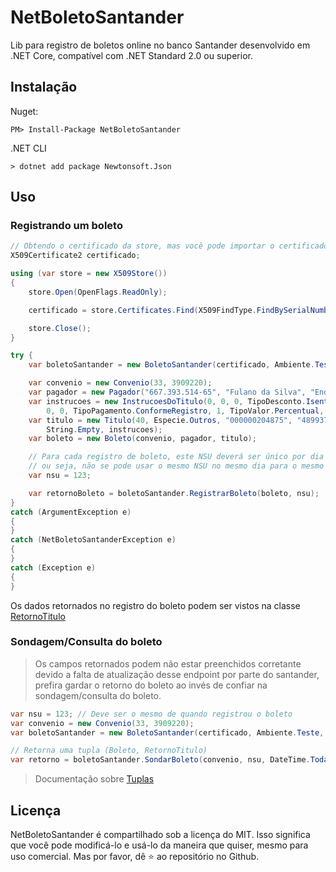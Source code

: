 # NetBoletoSantander
Lib para registro de boletos online no banco Santander desenvolvido em .NET Core, compatível com .NET Standard 2.0 ou superior.

## Instalação
Nuget:
```
PM> Install-Package NetBoletoSantander
```
.NET CLI
```
> dotnet add package Newtonsoft.Json
```

## Uso
### Registrando um boleto
``` c#
// Obtendo o certificado da store, mas você pode importar o certificado de outras maneiras.
X509Certificate2 certificado;

using (var store = new X509Store())
{
    store.Open(OpenFlags.ReadOnly);

    certificado = store.Certificates.Find(X509FindType.FindBySerialNumber, "6v45w6v456v45644d", true)[0];

    store.Close();
}

try {
    var boletoSantander = new BoletoSantander(certificado, Ambiente.Teste, "VT8E");

    var convenio = new Convenio(33, 3909220);
    var pagador = new Pagador("667.393.514-65", "Fulano da Silva", "Endereço", "Bairro", "Cidade", "MG", "69945-000");
    var instrucoes = new InstrucoesDoTitulo(0, 0, 0, TipoDesconto.Isento, 0, DateTime.Today, 0, TipoProtesto.NaoProtestar, 
        0, 0, TipoPagamento.ConformeRegistro, 1, TipoValor.Percentual, 100, 100);
    var titulo = new Titulo(40, Especie.Outros, "000000204875", "4899379", DateTime.Today, DateTime.Today, 
        String.Empty, instrucoes);
    var boleto = new Boleto(convenio, pagador, titulo);

    // Para cada registro de boleto, este NSU deverá ser único por dia e por convênio, 
    // ou seja, não se pode usar o mesmo NSU no mesmo dia para o mesmo convênio.
    var nsu = 123;

    var retornoBoleto = boletoSantander.RegistrarBoleto(boleto, nsu);
}
catch (ArgumentException e)
{
}
catch (NetBoletoSantanderException e)
{
}
catch (Exception e)
{
}
```
Os dados retornados no registro do boleto podem ser vistos na classe [RetornoTitulo](https://github.com/Tagliatti/NetBoletoSantander/blob/master/NetBoletoSantander/RetornoTitulo.cs)

### Sondagem/Consulta do boleto
> Os campos retornados podem não estar preenchidos corretante devido a falta de atualização desse endpoint por parte do santander, prefira gardar o retorno do boleto ao invés de confiar na sondagem/consulta do boleto.

``` c#
var nsu = 123; // Deve ser o mesmo de quando registrou o boleto
var convenio = new Convenio(33, 3909220);
var boletoSantander = new BoletoSantander(certificado, Ambiente.Teste, "VT8E");

// Retorna uma tupla (Boleto, RetornoTitulo)
var retorno = boletoSantander.SondarBoleto(convenio, nsu, DateTime.Today);
```
> Documentação sobre [Tuplas](https://docs.microsoft.com/pt-br/dotnet/csharp/tuples)

## Licença
NetBoletoSantander é compartilhado sob a licença do MIT. Isso significa que você pode modificá-lo e usá-lo da maneira que quiser, mesmo para uso comercial. Mas por favor, dê ⭐️ ao repositório no Github.

